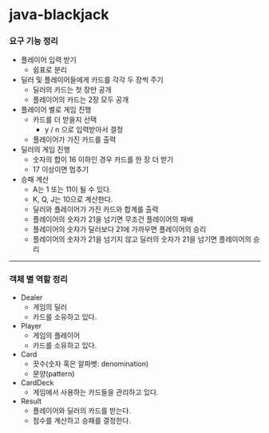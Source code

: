 # java-blackjack

### 요구 기능 정리
- 플레이어 입력 받기
  - 쉼표로 분리
- 딜러 및 플레이어들에게 카드를 각각 두 장씩 주기
  - 딜러의 카드는 첫 장만 공개
  - 플레이어의 카드는 2장 모두 공개
- 플레이어 별로 게임 진행
  - 카드를 더 받을지 선택
    - y / n 으로 입력받아서 결정
  - 플레이어가 가진 카드를 출력
- 딜러의 게임 진행
  - 숫자의 합이 16 이하인 경우 카드를 한 장 더 받기
  - 17 이상이면 멈추기
- 승패 계산
  - A는 1 또는 11이 될 수 있다.
  - K, Q, J는 10으로 계산한다.
  - 딜러와 플레이어가 가진 카드와 합계를 출력
  - 플레이어의 숫자가 21을 넘기면 무조건 플레이어의 패배
  - 플레이어의 숫자가 딜러보다 21에 가까우면 플레이어의 승리
  - 플레이어의 숫자가 21을 넘기지 않고 딜러의 숫자가 21을 넘기면 플레이어의 승리

---
### 객체 별 역할 정리
- Dealer
  - 게임의 딜러
  - 카드를 소유하고 있다.
- Player
  - 게임의 플레이어
  - 카드를 소유하고 있다.
- Card
  - 끗수(숫자 혹은 알파벳: denomination)
  - 문양(pattern)
- CardDeck
  - 게임에서 사용하는 카드들을 관리하고 있다.
- Result
  - 플레이어와 딜러의 카드를 받는다.
  - 점수를 계산하고 승패를 결정한다.